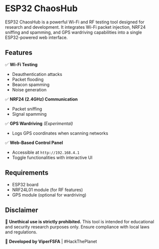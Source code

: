 
# ESP32 ChaosHub  

ESP32 ChaosHub is a powerful Wi-Fi and RF testing tool designed for research and development. It integrates Wi-Fi packet injection, NRF24 sniffing and spamming, and GPS wardriving capabilities into a single ESP32-powered web interface.  

## Features  
✅ **Wi-Fi Testing**  
- Deauthentication attacks  
- Packet flooding  
- Beacon spamming  
- Noise generation  

✅ **NRF24 (2.4GHz) Communication**  
- Packet sniffing  
- Signal spamming  

✅ **GPS Wardriving** *(Experimental)*  
- Logs GPS coordinates when scanning networks  

✅ **Web-Based Control Panel**  
- Accessible at `http://192.168.4.1`  
- Toggle functionalities with interactive UI  

## Requirements  
- ESP32 board  
- NRF24L01 module (for RF features)  
- GPS module (optional for wardriving)  

## Disclaimer  
🔴 **Unethical use is strictly prohibited.** This tool is intended for educational and security research purposes only. Ensure compliance with local laws and regulations.  

🔗 **Developed by ViperFSFA** | #HackThePlanet  

